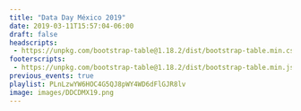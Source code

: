 ```yaml
---
title: "Data Day México 2019"
date: 2019-03-11T15:57:04-06:00
draft: false
headscripts:
 - https://unpkg.com/bootstrap-table@1.18.2/dist/bootstrap-table.min.css
footerscripts:
 - https://unpkg.com/bootstrap-table@1.18.2/dist/bootstrap-table.min.js
previous_events: true
playlist: PLnLzwYW6HOC4G5QJ8pWY4WD6dFlGJR8lv
image: images/DDCDMX19.png
---
```


